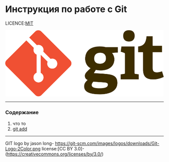 # Инструкция по работе с Git

LICENCE:[MIT](license.md)

![](Git-Logo-2Color.png)

---

### Содержание
1. что то
2. [git add](./add.md)

---

GIT logo by jason long- https://git-scm.com/images/logos/downloads/Git-Logo-2Color.png license:[CC BY 3.0]-(https://creativecommons.org/licenses/by/3.0/)
